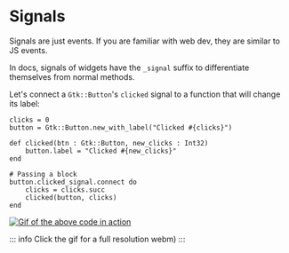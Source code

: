 # Signals

Signals are just events. If you are familiar with web dev, they are similar to JS events.

In docs, signals of widgets have the `_signal` suffix to differentiate themselves from normal methods.

Let's connect a `Gtk::Button`'s `clicked` signal to a function that will change its label:

```crystal
clicks = 0
button = Gtk::Button.new_with_label("Clicked #{clicks}")

def clicked(btn : Gtk::Button, new_clicks : Int32)
    button.label = "Clicked #{new_clicks}"
end

# Passing a block
button.clicked_signal.connect do
    clicks = clicks.succ
    clicked(button, clicks)
end
```

[![Gif of the above code in action](/assets/en/signals-0.gif)](/assets/en/signals-0.webm)

::: info
Click the gif for a full resolution webm)
:::
